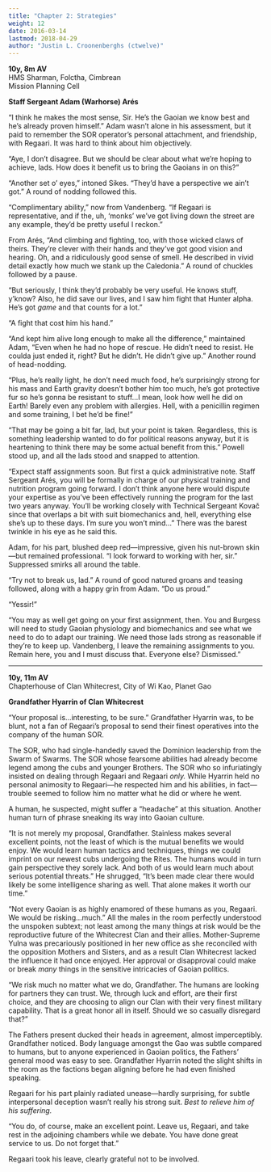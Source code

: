 ```yaml
---
title: "Chapter 2: Strategies"
weight: 12
date: 2016-03-14
lastmod: 2018-04-29
author: "Justin L. Croonenberghs (ctwelve)"
---
```


**10y, 8m AV**  
HMS Sharman, Folctha, Cimbrean  
Mission Planning Cell

**Staff Sergeant Adam (Warhorse) Arés**

“I think he makes the most sense, Sir. He’s the Gaoian we know best and he’s already proven himself.” Adam wasn’t alone in his assessment, but it paid to remember the SOR operator’s personal attachment, and friendship, with Regaari. It was hard to think about him objectively.

“Aye, I don’t disagree. But we should be clear about what we’re hoping to achieve, lads. How does it benefit us to bring the Gaoians in on this?”

“Another set o’ eyes,” intoned Sikes. “They’d have a perspective we ain’t got.” A round of nodding followed this.

“Complimentary ability,” now from Vandenberg. “If Regaari is representative, and if the, uh, ‘monks’ we’ve got living down the street are any example, they’d be pretty useful I reckon.”

From Arés, “And climbing and fighting, too, with those wicked claws of theirs. They’re clever with their hands and they’ve got good vision and hearing. Oh, and a ridiculously good sense of smell. He described in vivid detail exactly how much we stank up the Caledonia.” A round of chuckles followed by a pause.

“But seriously, I think they’d probably be very useful. He knows stuff, y’know? Also, he did save our lives, and I saw him fight that Hunter alpha. He’s got *game* and that counts for a lot.”

“A fight that cost him his hand.”

“And kept him alive long enough to make all the difference,” maintained Adam, “Even when he had no hope of rescue. He didn’t need to resist. He coulda just ended it, right? But he didn’t. He didn’t give up.” Another round of head-nodding.

“Plus, he’s really light, he don’t need much food, he’s surprisingly strong for his mass and Earth gravity doesn’t bother him too much, he’s got protective fur so he’s gonna be resistant to stuff…I mean, look how well he did on Earth! Barely even any problem with allergies. Hell, with a penicillin regimen and some training, I bet he’d be fine!”

“That may be going a bit far, lad, but your point is taken. Regardless, this is something leadership wanted to do for political reasons anyway, but it is heartening to think there may be some actual benefit from this.” Powell stood up, and all the lads stood and snapped to attention.

“Expect staff assignments soon. But first a quick administrative note. Staff Sergeant Arés, you will be formally in charge of our physical training and nutrition program going forward. I don’t think anyone here would dispute your expertise as you’ve been effectively running the program for the last two years anyway. You’ll be working closely with Technical Sergeant Kovač since that overlaps a bit with suit biomechanics and, hell, everything else she’s up to these days. I’m sure you won’t mind…” There was the barest twinkle in his eye as he said this.

Adam, for his part, blushed deep red—impressive, given his nut-brown skin—but remained professional. “I look forward to working with her, sir.” Suppressed smirks all around the table.

“Try not to break us, lad.” A round of good natured groans and teasing followed, along with a happy grin from Adam. “Do us proud.”

“Yessir!”

“You may as well get going on your first assignment, then. You and Burgess will need to study Gaoian physiology and biomechanics and see what we need to do to adapt our training. We need those lads strong as reasonable if they’re to keep up. Vandenberg, I leave the remaining assignments to you. Remain here, you and I must discuss that. Everyone else? Dismissed.”

---

**10y, 11m AV**  
Chapterhouse of Clan Whitecrest, City of Wi Kao, Planet Gao

**Grandfather Hyarrin of Clan Whitecrest**

“Your proposal is…interesting, to be sure.” Grandfather Hyarrin was, to be blunt, not a fan of Regaari’s proposal to send their finest operatives into the company of the human SOR.

The SOR, who had single-handedly saved the Dominion leadership from the Swarm of Swarms. The SOR whose fearsome abilities had already become legend among the cubs and younger Brothers. The SOR who so infuriatingly insisted on dealing through Regaari and Regaari *only.* While Hyarrin held no personal animosity to Regaari—he respected him and his abilities, in fact—trouble seemed to follow him no matter what he did or where he went.

A human, he suspected, might suffer a “headache” at this situation. Another human turn of phrase sneaking its way into Gaoian culture.

“It is not merely my proposal, Grandfather. Stainless makes several excellent points, not the least of which is the mutual benefits we would enjoy. We would learn human tactics and techniques, things we could imprint on our newest cubs undergoing the Rites. The humans would in turn gain perspective they sorely lack. And both of us would learn much about serious potential threats.” He shrugged, “It’s been made clear there would likely be some intelligence sharing as well. That alone makes it worth our time.”

“Not every Gaoian is as highly enamored of these humans as you, Regaari. We would be risking…much.” All the males in the room perfectly understood the unspoken subtext; not least among the many things at risk would be the reproductive future of the Whitecrest Clan and their allies. Mother-Supreme Yulna was precariously positioned in her new office as she reconciled with the opposition Mothers and Sisters, and as a result Clan Whitecrest lacked the influence it had once enjoyed. Her approval or disapproval could make or break *many* things in the sensitive intricacies of Gaoian politics.

“We risk much no matter what we do, Grandfather. The humans are looking for partners they can trust. We, through luck and effort, are their first choice, and they are choosing to align our Clan with their very finest military capability. That is a great honor all in itself. Should we so casually disregard that?”

The Fathers present ducked their heads in agreement, almost imperceptibly. Grandfather noticed. Body language amongst the Gao was subtle compared to humans, but to anyone experienced in Gaoian politics, the Fathers’ general mood was easy to see. Grandfather Hyarrin noted the slight shifts in the room as the factions began aligning before he had even finished speaking.

Regaari for his part plainly radiated unease—hardly surprising, for subtle interpersonal deception wasn’t really his strong suit. *Best to relieve him of his suffering.*

“You do, of course, make an excellent point. Leave us, Regaari, and take rest in the adjoining chambers while we debate. You have done great service to us. Do not forget that.”

Regaari took his leave, clearly grateful not to be involved.
